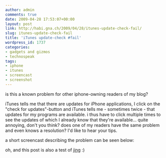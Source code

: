 ```yaml
---
author: admin
comments: true
date: 2009-04-28 17:53:07+00:00
layout: post
link: http://habi.gna.ch/2009/04/28/itunes-update-check-fail/
slug: itunes-update-check-fail
title: 'iTunes update-check #fail'
wordpress_id: 1737
categories:
- gadgets and gizmos
- technospeak
tags:
- iphone
- itunes
- screencast
- screenshot
---
```


is this a known problem for other iphone-owning readers of my blog?  

iTunes tells me that there are updates for iPhone applications, I click on the "check for updates"-button and iTunes tells me - sometimes twice - that updates for my programs are available. i thus have to click multiple times to see the updates of which I already know that they're available... quite annoying, don't you think? does one of my readers have the same problem and even knows a resolution? I'd like to hear your tips.  

a short screencast describing the problem can be seen below:  


  
  
  
  
  
  
  
  
  
  

oh, and this post is also a test of [jing](http://www.jingproject.com/) :)

